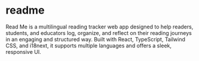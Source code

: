# readme
Read Me is a multilingual reading tracker web app designed to help readers, students, and educators log, organize, and reflect on their reading journeys in an engaging and structured way. Built with React, TypeScript, Tailwind CSS, and i18next, it supports multiple languages and offers a sleek, responsive UI.
